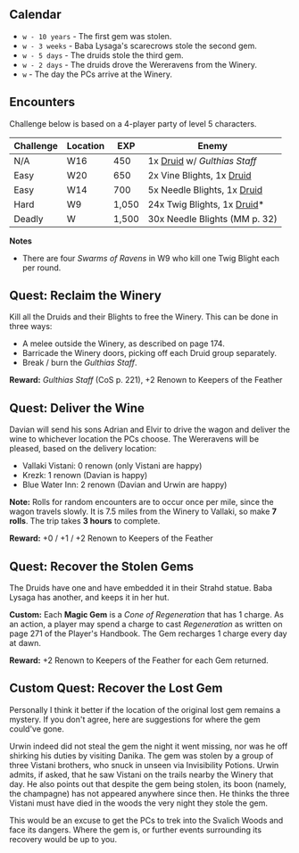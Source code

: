 Calendar
--------

- `w - 10 years` - The first gem was stolen.
- `w - 3 weeks` - Baba Lysaga's scarecrows stole the second gem.
- `w - 5 days` - The druids stole the third gem.
- `w - 2 days` - The druids drove the Wereravens from the Winery.
- `w` - The day the PCs arrive at the Winery.

Encounters
----------

Challenge below is based on a 4-player party of level 5 characters.

| Challenge | Location |   EXP | Enemy                                            |
|-----------|----------|-------|--------------------------------------------------|
| N/A       | W16      |   450 | 1x [Druid](images/druid.png) w/ *Gulthias Staff* |
| Easy      | W20      |   650 | 2x Vine Blights, 1x [Druid](images/druid.png)    |
| Easy      | W14      |   700 | 5x Needle Blights, 1x [Druid](images/druid.png)  |
| Hard      | W9       | 1,050 | 24x Twig Blights, 1x [Druid](images/druid.png)*  |
| Deadly    | W        | 1,500 | 30x Needle Blights (MM p. 32)                    |

**Notes**

- There are four *Swarms of Ravens* in W9 who kill one Twig Blight each per
round.


Quest: Reclaim the Winery
-------------------------

Kill all the Druids and their Blights to free the Winery. This can be done
in three ways:

- A melee outside the Winery, as described on page 174.
- Barricade the Winery doors, picking off each Druid group separately.
- Break / burn the *Gulthias Staff*.

**Reward:** *Gulthias Staff* (CoS p. 221), +2 Renown to Keepers of the Feather

Quest: Deliver the Wine
-----------------------

Davian will send his sons Adrian and Elvir to drive the wagon and deliver
the wine to whichever location the PCs choose. The Wereravens will be pleased,
based on the delivery location:

- Vallaki Vistani: 0 renown (only Vistani are happy)
- Krezk: 1 renown (Davian is happy)
- Blue Water Inn: 2 renown (Davian and Urwin are happy)

**Note:** Rolls for random encounters are to occur once per mile, since the
wagon travels slowly. It is 7.5 miles from the Winery to Vallaki, so make
**7 rolls**. The trip takes **3 hours** to complete.

**Reward:** +0 / +1 / +2 Renown to Keepers of the Feather

Quest: Recover the Stolen Gems
------------------------------

The Druids have one and have embedded it in their Strahd statue. Baba Lysaga
has another, and keeps it in her hut.

**Custom:** Each **Magic Gem** is a *Cone of Regeneration* that has 1 charge.
As an action, a player may spend a charge to cast *Regeneration* as written
on page 271 of the Player's Handbook. The Gem recharges 1 charge every day
at dawn.

**Reward:** +2 Renown to Keepers of the Feather for each Gem returned.

Custom Quest: Recover the Lost Gem
----------------------------------

Personally I think it better if the location of the original lost gem
remains a mystery. If you don't agree, here are suggestions for where the
gem could've gone.

Urwin indeed did not steal the gem the night it went missing, nor was he off
shirking his duties by visiting Danika. The gem was stolen by a group of
three Vistani brothers, who snuck in unseen via Invisibility Potions. Urwin
admits, if asked, that he saw Vistani on the trails nearby the Winery that
day. He also points out that despite the gem being stolen, its boon (namely,
the champagne) has not appeared anywhere since then. He thinks the three
Vistani must have died in the woods the very night they stole the gem.

This would be an excuse to get the PCs to trek into the Svalich Woods and
face its dangers. Where the gem is, or further events surrounding its
recovery would be up to you.
